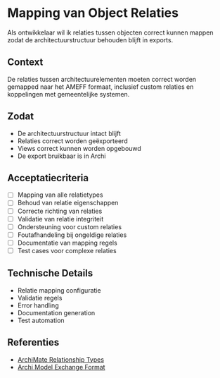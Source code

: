 # Mapping van Object Relaties

Als ontwikkelaar wil ik relaties tussen objecten correct kunnen mappen zodat de architectuurstructuur behouden blijft in exports.

## Context
De relaties tussen architectuurelementen moeten correct worden gemapped naar het AMEFF formaat, inclusief custom relaties en koppelingen met gemeentelijke systemen.

## Zodat
- De architectuurstructuur intact blijft
- Relaties correct worden geëxporteerd
- Views correct kunnen worden opgebouwd
- De export bruikbaar is in Archi

## Acceptatiecriteria
- [ ] Mapping van alle relatietypes
- [ ] Behoud van relatie eigenschappen
- [ ] Correcte richting van relaties
- [ ] Validatie van relatie integriteit
- [ ] Ondersteuning voor custom relaties
- [ ] Foutafhandeling bij ongeldige relaties
- [ ] Documentatie van mapping regels
- [ ] Test cases voor complexe relaties

## Technische Details
- Relatie mapping configuratie
- Validatie regels
- Error handling
- Documentation generation
- Test automation

## Referenties
- [ArchiMate Relationship Types](https://pubs.opengroup.org/architecture/archimate3-doc/chap05.html)
- [Archi Model Exchange Format](https://www.archimatetool.com/blog/2019/01/24/model-exchange-format/) 